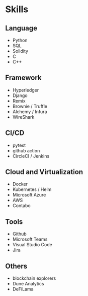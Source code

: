 # Skills

## Language

* Python
* SQL
* Solidity
* C
* C++

## Framework

* Hyperledger
* Django
* Remix
* Brownie / Truffle
* Alchemy / Infura
* WireShark

## CI/CD

* pytest
* github action
* CircleCI / Jenkins

## Cloud and Virtualization

* Docker
* Kubernetes / Helm
* Microsoft Azure
* AWS
* Contabo

## Tools

* Github
* Microsoft Teams
* Visual Studio Code
* Jira

## Others

* blockchain explorers
* Dune Analytics
* DeFiLama
